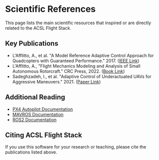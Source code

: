 # Scientific References

This page lists the main scientific resources that inspired or are directly related to the ACSL Flight Stack.

## Key Publications

- L'Afflitto, A., et al. "A Model Reference Adaptive Control Approach for Quadcopters with Guaranteed Performance." 2017. ([IEEE Link](https://ieeexplore.ieee.org/document/7963498))
- L'Afflitto, A., "Flight Mechanics Modeling and Analysis of Small Autonomous Rotorcraft." CRC Press, 2022. ([Book Link](https://www.routledge.com/Flight-Mechanics-Modeling-and-Analysis-of-Small-Autonomous-Rotorcraft/Afflitto/p/book/9780367421004))
- Sadeghzadeh, I., et al. "Adaptive Control of Underactuated UAVs for Aggressive Maneuvers." 2021. ([Paper Link](https://journals.sagepub.com/doi/10.1177/09544100211002259))

## Additional Reading

- [PX4 Autopilot Documentation](https://docs.px4.io/)
- [MAVROS Documentation](https://wiki.ros.org/mavros)
- [ROS2 Documentation](https://docs.ros.org/)

## Citing ACSL Flight Stack

If you use this software for your research or teaching, please cite the publications listed above.